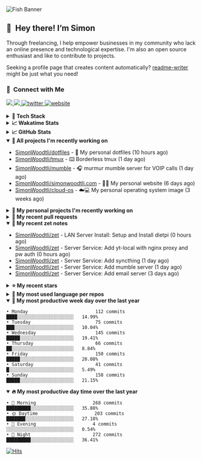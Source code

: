 ![Fish Banner](assets/fish.webp)

## 👋 &nbsp;Hey there! I’m Simon

Through freelancing, I help empower businesses in my community who lack
an online presence and technological expertise. I'm also an open source
enthusiast and like to contribute to projects.

Seeking a profile page that creates content automatically?
[readme-writer] might be just what you need!

### 🤝 &nbsp;Connect with Me

<div align="left">
<a href="https://linkedin.com/in/simonwoodtli" target="_blank">
<img src="https://img.shields.io/badge/linkedin-1E77B5?style=for-the-badge&logo=linkedin&logoColor=white alt=linkedin" />
</a>
<a href="https://github.com/simonwoodtli" target="_blank">
<img src="https://img.shields.io/badge/github-24292E?style=for-the-badge&logo=github&logoColor=white alt=github" />
</a>
<a href="https://twitter.com/simonwoodtlidev" target="_blank">
<img src="https://img.shields.io/badge/twitter-26a7de?style=for-the-badge&logo=twitter&logoColor=white" alt="twitter"/>
</a>
<a href="https://simonwoodtli.com" target="_blank">
<img src="https://img.shields.io/badge/website-E2925F?style=for-the-badge&logo=google-chrome&logoColor=white" alt="website"/>
</a>
</div>
<br/>


<details>
  <summary><b>🧰 Tech Stack</b></summary>
  <div align="center">
  <a href="https://skillicons.dev" target="_blank">
  <img src="https://skillicons.dev/icons?i=js,html,css,bash,python,go,postgresql,docker,vim,linux" alt="JavaScript, HTML, CSS, Bash, Python, Go, PostgreSQL, Docker, Vim,
  Linux">
  </a>
  </div>
</details>

<details>
  <summary><b>📈 Wakatime Stats</b></summary>
  <p align="center"><a href="https://wakatime.com/@SimonWoodtli">
  <img align="center" width="400" height="300" src="https://wakatime.com/share/@SimonWoodtli/7761bcef-e104-47d9-912a-dfd6bf08868b.svg" />
  </a>
  <a href="https://wakatime.com/@SimonWoodtli">
  <img align="center" width="400" height="300" src="https://wakatime.com/share/@SimonWoodtli/341953df-6a40-47b7-8220-ace4eabe0a17.svg" />
  </a></p>

  <h4><b>💬 I've been working with the following languages over the last 7 days</b></h4>

```
• Markdown                       18 hrs 34 mins                 ███████████████████░░░░░░   77.3%
• Cheetah                        1 hr 36 mins                   ██░░░░░░░░░░░░░░░░░░░░░░░   6.68%
• Bash                           1 hr 3 mins                    █░░░░░░░░░░░░░░░░░░░░░░░░   4.37%
• sshconfig                      46 mins                        █░░░░░░░░░░░░░░░░░░░░░░░░   3.22%
• JSON                           45 mins                        █░░░░░░░░░░░░░░░░░░░░░░░░   3.16%
• YAML                           27 mins                        ░░░░░░░░░░░░░░░░░░░░░░░░░   1.9%
• sh                             14 mins                        ░░░░░░░░░░░░░░░░░░░░░░░░░   0.97%
• JavaScript                     12 mins                        ░░░░░░░░░░░░░░░░░░░░░░░░░   0.85%
• Dockerfile                     11 mins                        ░░░░░░░░░░░░░░░░░░░░░░░░░   0.78%
• Other                          7 mins                         ░░░░░░░░░░░░░░░░░░░░░░░░░   0.54%
• conf                           2 mins                         ░░░░░░░░░░░░░░░░░░░░░░░░░   0.19%
• Perl                           0 secs                         ░░░░░░░░░░░░░░░░░░░░░░░░░   0.02%
• dircolors                      0 secs                         ░░░░░░░░░░░░░░░░░░░░░░░░░   0%
```

  <h4>👷 I've been working on the following projects over the last 7 days</h4>

```
• zet                            13 hrs 10 mins                 ██████████████░░░░░░░░░░░   54.79%
• Unknown Project                4 hrs 27 mins                  █████░░░░░░░░░░░░░░░░░░░░   18.53%
• mumble                         2 hrs 29 mins                  ███░░░░░░░░░░░░░░░░░░░░░░   10.35%
• dotfiles                       1 hr 57 mins                   ██░░░░░░░░░░░░░░░░░░░░░░░   8.13%
• Private                        51 mins                        █░░░░░░░░░░░░░░░░░░░░░░░░   3.58%
• simonwoodtli.com               51 mins                        █░░░░░░░░░░░░░░░░░░░░░░░░   3.56%
• tmux                           8 mins                         ░░░░░░░░░░░░░░░░░░░░░░░░░   0.6%
• cloud-os                       6 mins                         ░░░░░░░░░░░░░░░░░░░░░░░░░   0.45%
```

  <h4><b>🛠️ I've been working with the following editors over the last 7 days</b></h4>

```
• Vim                            24 hrs 1 min                   █████████████████████████   100%
```

  <h4><b>💻 I've been working with the following operating systems over the last 7 days</b></h4>

```
• Linux                          24 hrs 1 min                   █████████████████████████   100%
```

</details>

<details>
  <summary><b>📈 GitHub Stats</b></summary>
  <div align="center">
  <a href="https://github.com/anuraghazra/github-readme-stats"> 
  <img src="https://github-readme-stats.vercel.app/api?username=simonwoodtli&theme=onedark&show_icons=true&hide_rank=true&custom_title=Stats&count_private=true&hide_border=true&hide=issues&line_height=24&bg_color=0d1117" alt="Github Stats">
  <img src="https://github-readme-stats.vercel.app/api/top-langs/?username=simonwoodtli&layout=compact&theme=onedark&count_private=true&hide_border=true&bg_color=0d1117" alt="Top Langs">
  </a>
  </div>
</details>

<details open="">
  <summary><b>👷 All projects I'm recently working on</b></summary>

* [SimonWoodtli/dotfiles](https://github.com/SimonWoodtli/dotfiles) - 🏡 My personal dotfiles (10 hours ago)
* [SimonWoodtli/tmux](https://github.com/SimonWoodtli/tmux) - ⌨️ Borderless tmux (1 day ago)
* [SimonWoodtli/mumble](https://github.com/SimonWoodtli/mumble) - 🎧 murmur mumble server for VOIP calls (1 day ago)
* [SimonWoodtli/simonwoodtli.com](https://github.com/SimonWoodtli/simonwoodtli.com) - 👨‍💻 My personal website (6 days ago)
* [SimonWoodtli/cloud-os](https://github.com/SimonWoodtli/cloud-os) - ☁️💻 My personal operating system image (3 weeks ago)

</details>
<details>
  <summary><b>🌱 My personal projects I'm recently working on</b></summary>

* [SimonWoodtli/dotfiles](https://github.com/SimonWoodtli/dotfiles) - 🏡 My personal dotfiles (10 hours ago)
* [SimonWoodtli/tmux](https://github.com/SimonWoodtli/tmux) - ⌨️ Borderless tmux (1 day ago)
* [SimonWoodtli/mumble](https://github.com/SimonWoodtli/mumble) - 🎧 murmur mumble server for VOIP calls (1 day ago)
* [SimonWoodtli/simonwoodtli.com](https://github.com/SimonWoodtli/simonwoodtli.com) - 👨‍💻 My personal website (6 days ago)
* [SimonWoodtli/cloud-os](https://github.com/SimonWoodtli/cloud-os) - ☁️💻 My personal operating system image (3 weeks ago)

</details>
<details>
  <summary><b>🔨 My recent pull requests</b></summary>

* [feat: add wireguard-generate-keys script](https://github.com/SimonWoodtli/dotfiles-old/pull/14) on [SimonWoodtli/dotfiles-old](https://github.com/SimonWoodtli/dotfiles-old) (16 months ago)
* [feat: add video-to-gif script](https://github.com/SimonWoodtli/dotfiles-old/pull/13) on [SimonWoodtli/dotfiles-old](https://github.com/SimonWoodtli/dotfiles-old) (16 months ago)
* [feat: add spoof-mac-linux script](https://github.com/SimonWoodtli/dotfiles-old/pull/12) on [SimonWoodtli/dotfiles-old](https://github.com/SimonWoodtli/dotfiles-old) (16 months ago)
* [feat: add sp-tmux script](https://github.com/SimonWoodtli/dotfiles-old/pull/11) on [SimonWoodtli/dotfiles-old](https://github.com/SimonWoodtli/dotfiles-old) (16 months ago)
* [feat: add sp script](https://github.com/SimonWoodtli/dotfiles-old/pull/10) on [SimonWoodtli/dotfiles-old](https://github.com/SimonWoodtli/dotfiles-old) (16 months ago)

</details>
<details open="">
  <summary><b>📝 My recent zet notes</b></summary>

* [SimonWoodtli/zet](https://github.com/SimonWoodtli/zet/tree/eb19c838a33ec8b07c9a277df2858aaeb6bbaad6/20240110232911) - LAN Server Install: Setup and Install dietpi (0 hours ago)
* [SimonWoodtli/zet](https://github.com/SimonWoodtli/zet/tree/b4c1fb1cc8303a6b33edbd28d7456ce17867bdd8/20240108191653) - Server Service: Add yt-local with nginx proxy and pw auth (0 hours ago)
* [SimonWoodtli/zet](https://github.com/SimonWoodtli/zet/tree/fd19eefb4f827ee2c5e0d205985a2f401d46e699/20240110174327) - Server Service: Add syncthing (1 day ago)
* [SimonWoodtli/zet](https://github.com/SimonWoodtli/zet/tree/1c1499cadf566cb0de5f1ea70f1efdb17040e515/20240109173457) - Server Service: Add mumble server (1 day ago)
* [SimonWoodtli/zet](https://github.com/SimonWoodtli/zet/tree/39e291295053de262d53fb6fd9e765a6dbf2d547/20240108132658) - Server Service: Add email server (3 days ago)

</details>
<details>
  <summary><b>⭐ My recent stars</b></summary>

* [MichaIng/DietPi](https://github.com/MichaIng/DietPi) - Lightweight justice for your single-board computer! (10 hours ago)
* [mumble-voip/mumble](https://github.com/mumble-voip/mumble) - Mumble is an open-source, low-latency, high quality voice chat software. (2 days ago)
* [bigskysoftware/htmx](https://github.com/bigskysoftware/htmx) - </> htmx - high power tools for HTML (1 month ago)
* [CloudCannon/pagefind](https://github.com/CloudCannon/pagefind) - Static low-bandwidth search at scale (1 month ago)
* [thameera/vimv](https://github.com/thameera/vimv) - Batch-rename files using Vim (1 month ago)

</details>
<details>
  <summary><b>💬 My most used language per repos</b></summary>

```
• Shell                          16 repos                       ███████████████████░░░░░░   76.19%
• JavaScript                     1 repo                         █░░░░░░░░░░░░░░░░░░░░░░░░   4.76%
• CSS                            2 repos                        ██░░░░░░░░░░░░░░░░░░░░░░░   9.52%
• Nix                            1 repo                         █░░░░░░░░░░░░░░░░░░░░░░░░   4.76%
• HTML                           1 repo                         █░░░░░░░░░░░░░░░░░░░░░░░░   4.76%
```

</details>
<details open="">
  <summary><b>📆 My most productive week day over the last year</b></summary>

```
• Monday                         112 commits                    ████░░░░░░░░░░░░░░░░░░░░░   14.99%
• Tuesday                        75 commits                     ███░░░░░░░░░░░░░░░░░░░░░░   10.04%
• Wednesday                      145 commits                    █████░░░░░░░░░░░░░░░░░░░░   19.41%
• Thursday                       66 commits                     ██░░░░░░░░░░░░░░░░░░░░░░░   8.84%
• Friday                         150 commits                    █████░░░░░░░░░░░░░░░░░░░░   20.08%
• Saturday                       41 commits                     █░░░░░░░░░░░░░░░░░░░░░░░░   5.49%
• Sunday                         158 commits                    █████░░░░░░░░░░░░░░░░░░░░   21.15%
```

</details>
<details open="">
  <summary><b>🔥 My most productive day time over the last year</b></summary>

```
• 🌅 Morning                     268 commits                    █████████░░░░░░░░░░░░░░░░   35.88%
• 🌞 Daytime                     203 commits                    ███████░░░░░░░░░░░░░░░░░░   27.18%
• 🌇 Evening                     4 commits                      ░░░░░░░░░░░░░░░░░░░░░░░░░   0.54%
• 🌃 Night                       272 commits                    █████████░░░░░░░░░░░░░░░░   36.41%
```

</details>

[![Hits](https://hits.seeyoufarm.com/api/count/incr/badge.svg?url=https%3A%2F%2Fgithub.com%2Fsimonwoodtli&count_bg=%23689D6A&title_bg=%23282828&icon=&icon_color=%23E7E7E7&title=views+%28today+%2F+total%29&edge_flat=false)](https://hits.seeyoufarm.com)

[readme-writer]: <https://github.com/SimonWoodtli/readme-writer>
